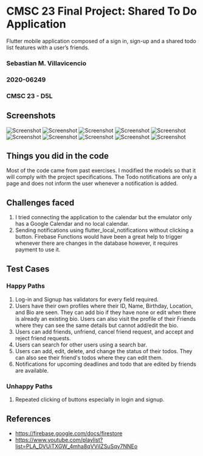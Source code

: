 # CMSC 23 Final Project: Shared To Do Application
Flutter mobile application composed of a sign in, sign-up and a shared todo list features with a user’s friends. 

### Sebastian M. Villavicencio
### 2020-06249
### CMSC 23 - D5L

## Screenshots
![Screenshot](screenshots/login.PNG)
![Screenshot](screenshots/signup.PNG)
![Screenshot](screenshots/profile.PNG)
![Screenshot](screenshots/drawer.PNG)
![Screenshot](screenshots/todo.PNG)
![Screenshot](screenshots/friendstodo.PNG)
![Screenshot](screenshots/notifications.PNG)
![Screenshot](screenshots/search.PNG)
![Screenshot](screenshots/friendrequests.PNG)
![Screenshot](screenshots/friends.PNG)

## Things you did in the code
Most of the code came from past exercises. I modified the models so that it will comply with the project specifications. The Todo notifications are only a page and does not inform the user whenever a notification is added. 

## Challenges faced
1. I tried connecting the application to the calendar but the emulator only has a Google Calendar and no local calendar.
2. Sending notifications using flutter_local_notifications without clicking a button. Firebase Functions would have been a great help to trigger whenever there are changes in the database however, it requires payment to use it.

## Test Cases
### Happy Paths
1. Log-in and Signup has validators for every field required.
2. Users have their own profiles where their ID, Name, Birthday, Location, and Bio are seen. They can add bio if they have none or edit when there is already an existing bio. Users can also visit the profile of their Friends where they can see the same details but cannot add/edit the bio.
3. Users can add friends, unfriend, cancel friend request, and accept and reject friend requests.
4. Users can search for other users using a search bar.
5. Users can add, edit, delete, and change the status of their todos. They can also see their friend's todos where they can edit them.
6. Notifications for upcoming deadlines and todo that are edited by friends are available.

### Unhappy Paths
1. Repeated clicking of buttons especially in login and signup.

## References
- https://firebase.google.com/docs/firestore
- https://www.youtube.com/playlist?list=PLA_DVUiTXGW_4mha8qVViIZSuSqy7NNEo